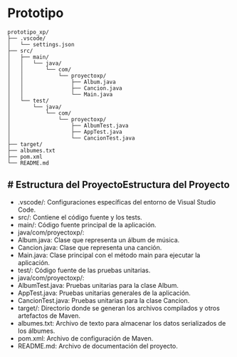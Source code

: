 # Prototipo
```
prototipo_xp/
├── .vscode/
│   └── settings.json
├── src/
│   ├── main/
│   │   └── java/
│   │       └── com/
│   │           └── proyectoxp/
│   │               ├── Album.java
│   │               ├── Cancion.java
│   │               └── Main.java
│   └── test/
│       └── java/
│           └── com/
│               └── proyectoxp/
│                   ├── AlbumTest.java
│                   ├── AppTest.java
│                   └── CancionTest.java
├── target/
├── albumes.txt
├── pom.xml
└── README.md
```

## # Estructura del ProyectoEstructura del Proyecto
- .vscode/: Configuraciones específicas del entorno de Visual Studio Code.
- src/: Contiene el código fuente y los tests.
- main/: Código fuente principal de la aplicación.
- java/com/proyectoxp/:
- Album.java: Clase que representa un álbum de música.
- Cancion.java: Clase que representa una canción.
- Main.java: Clase principal con el método main para ejecutar la aplicación.
- test/: Código fuente de las pruebas unitarias.
- java/com/proyectoxp/:
- AlbumTest.java: Pruebas unitarias para la clase Album.
- AppTest.java: Pruebas unitarias generales de la aplicación.
- CancionTest.java: Pruebas unitarias para la clase Cancion.
- target/: Directorio donde se generan los archivos compilados y otros artefactos de Maven.
- albumes.txt: Archivo de texto para almacenar los datos serializados de los álbumes.
- pom.xml: Archivo de configuración de Maven.
- README.md: Archivo de documentación del proyecto.
